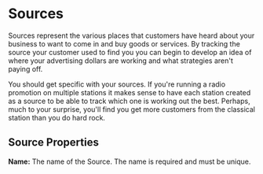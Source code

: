 # Sources

Sources represent the various places that customers have heard about your business to want to come in and buy goods or services. By tracking the source your customer used to find you you can begin to develop an idea of where your advertising dollars are working and what strategies aren't paying off.

You should get specific with your sources. If you're running a radio promotion on multiple stations it makes sense to have each station created as a source to be able to track which one is working out the best. Perhaps, much to your surprise, you'll find you get more customers from the classical station than you do hard rock.

## Source Properties

**Name:** The name of the Source. The name is required and must be unique.

